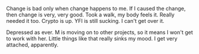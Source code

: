 Change is bad only when change happens to me. If I caused the change, then change is very, very good. Took a walk, my body feels it. Really needed it too. Crypto is up. YFI is still sucking. I can't get over it.

Depressed as ever. M is moving on to other projects, so it means I won't get to work with her. Little things like that really sinks my mood. I get very attached, apparently.
